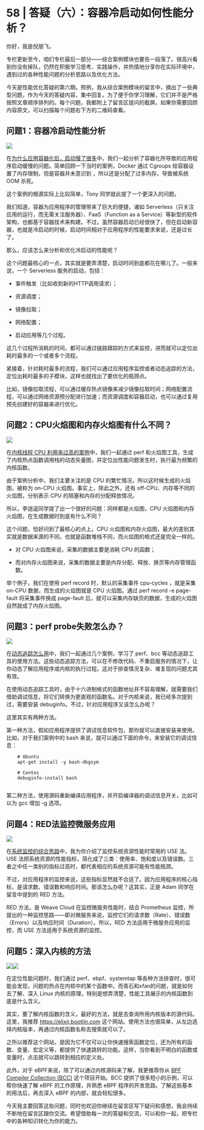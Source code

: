 # 58 | 答疑（六）：容器冷启动如何性能分析？
你好，我是倪朋飞。

专栏更新至今，咱们专栏最后一部分——综合案例模块也要告一段落了。很高兴看到你没有掉队，仍然在积极学习思考、实践操作，并热情地分享你在实际环境中，遇到过的各种性能问题的分析思路以及优化方法。

今天是性能优化答疑的第六期。照例，我从综合案例模块的留言中，摘出了一些典型问题，作为今天的答疑内容，集中回复。为了便于你学习理解，它们并不是严格按照文章顺序排列的。每个问题，我都附上了留言区提问的截屏。如果你需要回顾内容原文，可以扫描每个问题右下方的二维码查看。

## 问题1：容器冷启动性能分析

![](./httpsstatic001geekbangorgresourceimagebe0cbe00340409bdc188fe7e807996c7e70c.png)

在[为什么应用容器化后，启动慢了很多](https://time.geekbang.org/column/article/84953)中，我们一起分析了容器化所导致的应用程序启动缓慢的问题。简单回顾一下当时的案例，Docker 通过 Cgroups 给容器设置了内存限制，但是容器并未意识到 ，所以还是分配了过多内存，导致被系统 OOM 杀死。

这个案例的根源实际上比较简单，Tony 同学就此提了一个更深入的问题。

我们知道，容器为应用程序的管理带来了巨大的便捷，诸如 Serverless（只关注应用的运行，而无需关注服务器）、FaaS（Function as a Service）等新型的软件架构，也都基于容器技术来构建。不过，虽然容器启动已经很快了，但在启动新容器，也就是冷启动的时候，启动时间相对于应用程序的性能要求来说，还是过长了。

<!-- [[[read_end]]] -->

那么，应该怎么来分析和优化冷启动的性能呢？

这个问题最核心的一点，其实就是要弄清楚，启动时间到底都花在哪儿了。一般来说，一个 Serverless 服务的启动，包括：

* 事件触发（比如收到新的HTTP调用请求）；

* 资源调度；

* 镜像拉取；

* 网络配置；

* 启动应用等几个过程。

这几个过程所消耗的时间，都可以通过链路跟踪的方式来监控，进而就可以定位出耗时最多的一个或者多个流程。

紧接着，针对耗时最多的流程，我们可以通过应用程序监控或者动态追踪的方法，定位出耗时最多的子模块，这样也就找出了要优化的瓶颈点。

比如，镜像拉取流程，可以通过缓存热点镜像来减少镜像拉取时间；网络配置流程，可以通过网络资源预分配进行加速；而资源调度和容器启动，也可以通过复用预先创建好的容器来进行优化。

## 问题2：CPU火焰图和内存火焰图有什么不同？

![](./httpsstatic001geekbangorgresourceimage903890a871e0dad35f71f80f1efdc9be5538.png)

在[内核线程 CPU 利用率过高的案例](https://time.geekbang.org/column/article/86330)中，我们一起通过 perf 和火焰图工具，生成了内核热点函数调用栈的动态矢量图，并定位出性能问题发生时，执行最为频繁的内核函数。

由于案例分析中，我们主要关注的是 CPU 的繁忙情况，所以这时候生成的火焰图，被称为 on-CPU 火焰图。事实上，除此之外，还有 off-CPU、内存等不同的火焰图，分别表示 CPU 的阻塞和内存的分配释放情况。

所以，李逍遥同学提了出一个很好的问题：同样都是火焰图，CPU 火焰图和内存火焰图，在生成数据时到底有什么不同？

这个问题，恰好问到了最核心的点上。CPU 火焰图和内存火焰图，最大的差别其实就是数据来源的不同，也就是函数堆栈不同，而火焰图的格式还是完全一样的。

* 对 CPU 火焰图来说，采集的数据主要是消耗 CPU 的函数；

* 而对内存火焰图来说，采集的数据主要是内存分配、释放、换页等内存管理函数。

举个例子，我们在使用 perf record 时，默认的采集事件 cpu-cycles ，就是采集 on-CPU 数据，而生成的火焰图就是 CPU 火焰图。通过 perf record \-e page-fault 将采集事件换成 page-fault 后，就可以采集内存缺页的数据，生成的火焰图自然就成了内存火焰图。

## 问题3：perf probe失败怎么办？

![](./httpsstatic001geekbangorgresourceimage452745e3bd4566d77fa9c5677b7ea9a82827.png)

在[动态追踪怎么用](https://time.geekbang.org/column/article/86710)中，我们一起通过几个案例，学习了 perf、bcc 等动态追踪工具的使用方法。这些动态追踪方法，可以在不修改代码、不重启服务的情况下，让你动态了解应用程序或内核的执行过程。这对于排查情况复杂、难复现的问题尤其有效。

在使用动态追踪工具时，由于十六进制格式的函数地址并不容易理解，就需要我们借助调试信息，将它们转换为更直观的函数名。对于内核来说，我已经多次提到过，需要安装 debuginfo。不过，针对应用程序又该怎么办呢？

这里其实有两种方法。

第一种方法，假如应用程序提供了调试信息软件包，那你就可以直接安装来使用。比如，对于我们案例中的 bash 来说，就可以通过下面的命令，来安装它的调试信息：

```
    # Ubuntu
    apt-get install -y bash-dbgsym
    
    # Centos
    debuginfo-install bash
    

```

第二种方法，使用源码重新编译应用程序，并开启编译器的调试信息开关，比如可以为 gcc 增加 \-g 选项。

## 问题4：RED法监控微服务应用

![](./httpsstatic001geekbangorgresourceimage3130310b2bd6af3628b3fd3c85cd83a34530.png)

在[系统监控的综合思路](https://time.geekbang.org/column/article/87980)中，我为你介绍了监控系统资源性能时常用的 USE 法。USE 法把系统资源的性能指标，简化成了三类：使用率、饱和度以及错误数。三者之中任一类别的指标过高时，都代表相应的系统资源可能有性能瓶颈。

不过，对应用程序的监控来说，这些指标显然就不合适了。因为应用程序的核心指标，是请求数、错误数和响应时间。那该怎么办呢？这其实，正是 Adam 同学在留言中提到的 RED 方法。

RED 方法，是 Weave Cloud 在监控微服务性能时，结合 Prometheus 监控，所提出的一种监控思路——即对微服务来说，监控它们的请求数（Rate）、错误数（Errors）以及响应时间（Duration）。所以，RED 方法适用于微服务应用的监控，而 USE 方法适用于系统资源的监控。

## 问题5：深入内核的方法

![](./httpsstatic001geekbangorgresourceimage731373bdcda4daf3da8b1706ed480bffe413.png)![](./httpsstatic001geekbangorgresourceimagefe98fedc0101abec096969b021a7306de798.png)

在定位性能问题时，我们通过 perf、ebpf、systemtap 等各种方法排查时，很可能会发现，问题的热点在内核中的某个函数中。而青石和xfan的问题，就是如何去了解、深入 Linux 内核的原理，特别是想弄清楚，性能工具展示的内核函数到底是什么含义。

其实，要了解内核函数的含义，最好的方法，就是去查询所用内核版本的源代码。这里，我推荐 <https://elixir.bootlin.com> 这个网站。使用方法也很简单，从左边选择内核版本，再通过内核函数名称去搜索就可以了。

之所以推荐这个网站，是因为它不仅可以让你快速搜索函数定位，还为所有的函数、变量、宏定义等，都提供了快速跳转的功能。这样，当你看到不明白的函数或变量时，点击就可以跳转到相应的定义处。

此外，对于 eBPF来说，除了可以通过内核源码来了解，我更推荐你从 [BPF Compiler Collection \(BCC\)](https://github.com/iovisor/bcc) 这个项目开始。BCC 提供了很多短小的示例，可以帮你快速了解 eBPF 的工作原理，并熟悉 eBPF 程序的开发思路。了解这些基本的用法后，再去深入 eBPF 的内部，就会轻松很多。

今天我主要回答这些问题，同时也欢迎你继续在留言区写下疑问和感想，我会持续不断地在留言区跟你交流。希望借助每一次的答疑和交流，可以和你一起，把专栏中的各种知识转化为你的能力。